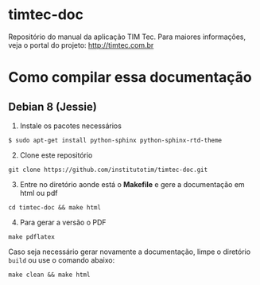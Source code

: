 # timtec-doc
Repositório do manual da aplicação TIM Tec. Para maiores informações, veja o portal do projeto: http://timtec.com.br


Como compilar essa documentação
===============================


Debian 8 (Jessie)
-----------------

1. Instale os pacotes necessários

``
$ sudo apt-get install python-sphinx python-sphinx-rtd-theme
``

2. Clone este repositório

``
git clone https://github.com/institutotim/timtec-doc.git
``

3. Entre no diretório aonde está o **Makefile** e gere a documentação em html ou pdf

``
cd timtec-doc && make html
``

4. Para gerar a versão o PDF

``
make pdflatex
``


Caso seja necessário gerar novamente a documentação, limpe o diretório ``build`` ou use o comando abaixo:

``
make clean && make html
``


